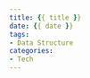 ```yaml
---
title: {{ title }}
date: {{ date }}
tags:
- Data Structure
categories:
- Tech
---
```


<!-- more -->